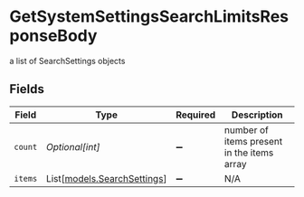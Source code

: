 # GetSystemSettingsSearchLimitsResponseBody

a list of SearchSettings objects


## Fields

| Field                                                      | Type                                                       | Required                                                   | Description                                                |
| ---------------------------------------------------------- | ---------------------------------------------------------- | ---------------------------------------------------------- | ---------------------------------------------------------- |
| `count`                                                    | *Optional[int]*                                            | :heavy_minus_sign:                                         | number of items present in the items array                 |
| `items`                                                    | List[[models.SearchSettings](../models/searchsettings.md)] | :heavy_minus_sign:                                         | N/A                                                        |